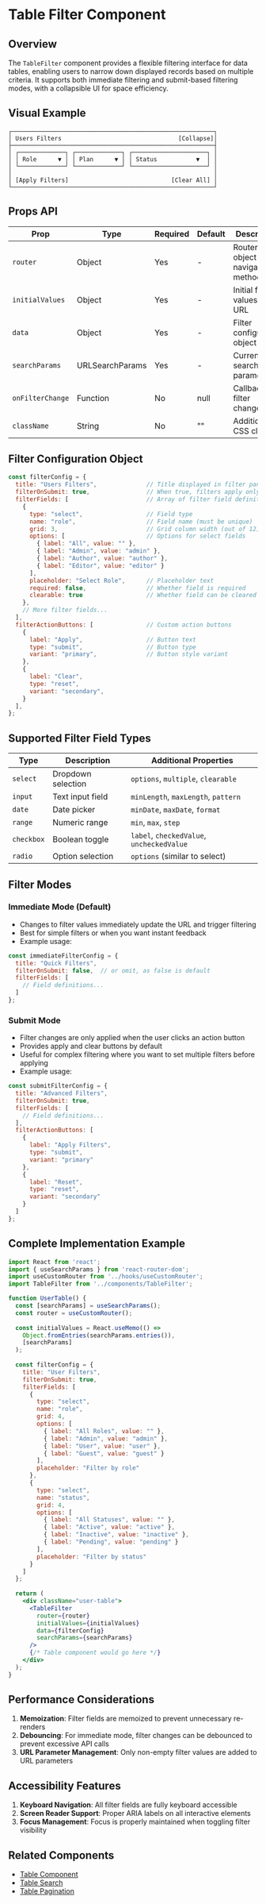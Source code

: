 # Table Filter Component

## Overview
The `TableFilter` component provides a flexible filtering interface for data tables, enabling users to narrow down displayed records based on multiple criteria. It supports both immediate filtering and submit-based filtering modes, with a collapsible UI for space efficiency.

## Visual Example
```
┌─────────────────────────────────────────────────────────┐
│ Users Filters                                 [Collapse]│
├─────────────────────────────────────────────────────────┤
│ ┌─────────────┐ ┌─────────────┐ ┌─────────────────────┐ │
│ │ Role      ▼ │ │ Plan      ▼ │ │ Status           ▼  │ │
│ └─────────────┘ └─────────────┘ └─────────────────────┘ │
│                                                         │
│ [Apply Filters]                             [Clear All] │
└─────────────────────────────────────────────────────────┘
```

## Props API

| Prop | Type | Required | Default | Description |
|------|------|----------|---------|-------------|
| `router` | Object | Yes | - | Router object with navigation methods |
| `initialValues` | Object | Yes | - | Initial filter values from URL |
| `data` | Object | Yes | - | Filter configuration object |
| `searchParams` | URLSearchParams | Yes | - | Current URL search parameters |
| `onFilterChange` | Function | No | null | Callback for filter changes |
| `className` | String | No | "" | Additional CSS classes |

## Filter Configuration Object

```javascript
const filterConfig = {
  title: "Users Filters",              // Title displayed in filter panel
  filterOnSubmit: true,                // When true, filters apply only on submit
  filterFields: [                      // Array of filter field definitions
    {
      type: "select",                  // Field type
      name: "role",                    // Field name (must be unique)
      grid: 3,                         // Grid column width (out of 12)
      options: [                       // Options for select fields
        { label: "All", value: "" },
        { label: "Admin", value: "admin" },
        { label: "Author", value: "author" },
        { label: "Editor", value: "editor" }
      ],
      placeholder: "Select Role",      // Placeholder text
      required: false,                 // Whether field is required
      clearable: true                  // Whether field can be cleared
    },
    // More filter fields...
  ],
  filterActionButtons: [               // Custom action buttons
    {
      label: "Apply",                  // Button text
      type: "submit",                  // Button type
      variant: "primary",              // Button style variant
    },
    {
      label: "Clear",
      type: "reset",
      variant: "secondary",
    }
  ],
};
```

## Supported Filter Field Types

| Type | Description | Additional Properties |
|------|-------------|----------------------|
| `select` | Dropdown selection | `options`, `multiple`, `clearable` |
| `input` | Text input field | `minLength`, `maxLength`, `pattern` |
| `date` | Date picker | `minDate`, `maxDate`, `format` |
| `range` | Numeric range | `min`, `max`, `step` |
| `checkbox` | Boolean toggle | `label`, `checkedValue`, `uncheckedValue` |
| `radio` | Option selection | `options` (similar to select) |

## Filter Modes

### Immediate Mode (Default)
- Changes to filter values immediately update the URL and trigger filtering
- Best for simple filters or when you want instant feedback
- Example usage:

```javascript
const immediateFilterConfig = {
  title: "Quick Filters",
  filterOnSubmit: false,  // or omit, as false is default
  filterFields: [
    // Field definitions...
  ]
};
```

### Submit Mode
- Filter changes are only applied when the user clicks an action button
- Provides apply and clear buttons by default
- Useful for complex filtering where you want to set multiple filters before applying
- Example usage:

```javascript
const submitFilterConfig = {
  title: "Advanced Filters",
  filterOnSubmit: true,
  filterFields: [
    // Field definitions...
  ],
  filterActionButtons: [
    {
      label: "Apply Filters",
      type: "submit",
      variant: "primary"
    },
    {
      label: "Reset",
      type: "reset",
      variant: "secondary"
    }
  ]
};
```

## Complete Implementation Example

```jsx
import React from 'react';
import { useSearchParams } from 'react-router-dom';
import useCustomRouter from '../hooks/useCustomRouter';
import TableFilter from '../components/TableFilter';

function UserTable() {
  const [searchParams] = useSearchParams();
  const router = useCustomRouter();
  
  const initialValues = React.useMemo(() => 
    Object.fromEntries(searchParams.entries()),
    [searchParams]
  );
  
  const filterConfig = {
    title: "User Filters",
    filterOnSubmit: true,
    filterFields: [
      {
        type: "select",
        name: "role",
        grid: 4,
        options: [
          { label: "All Roles", value: "" },
          { label: "Admin", value: "admin" },
          { label: "User", value: "user" },
          { label: "Guest", value: "guest" }
        ],
        placeholder: "Filter by role"
      },
      {
        type: "select",
        name: "status",
        grid: 4,
        options: [
          { label: "All Statuses", value: "" },
          { label: "Active", value: "active" },
          { label: "Inactive", value: "inactive" },
          { label: "Pending", value: "pending" }
        ],
        placeholder: "Filter by status"
      }
    ]
  };
  
  return (
    <div className="user-table">
      <TableFilter
        router={router}
        initialValues={initialValues}
        data={filterConfig}
        searchParams={searchParams}
      />
      {/* Table component would go here */}
    </div>
  );
}
```

## Performance Considerations

1. **Memoization**: Filter fields are memoized to prevent unnecessary re-renders
2. **Debouncing**: For immediate mode, filter changes can be debounced to prevent excessive API calls
3. **URL Parameter Management**: Only non-empty filter values are added to URL parameters

## Accessibility Features

1. **Keyboard Navigation**: All filter fields are fully keyboard accessible
2. **Screen Reader Support**: Proper ARIA labels on all interactive elements
3. **Focus Management**: Focus is properly maintained when toggling filter visibility

## Related Components

- [Table Component](./tableComponent.md)
- [Table Search](./tableSearch.md)
- [Table Pagination](./tablePagination.md)